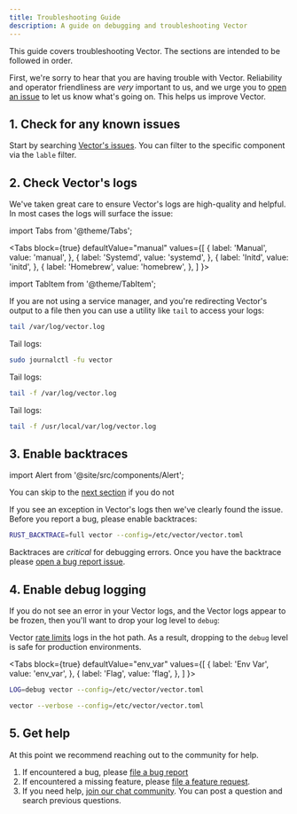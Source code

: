 ```yaml
---
title: Troubleshooting Guide
description: A guide on debugging and troubleshooting Vector
---
```


This guide covers troubleshooting Vector. The sections are intended to be
followed in order.

First, we're sorry to hear that you are having trouble with Vector. Reliability
and operator friendliness are _very_ important to us, and we urge you to
[open an issue][urls.new_bug_report] to let us know what's going on. This helps
us improve Vector.

## 1. Check for any known issues

Start by searching [Vector's issues][urls.vector_issues]. You can filter
to the specific component via the `lable` filter.

## 2. Check Vector's logs

We've taken great care to ensure Vector's logs are high-quality and helpful.
In most cases the logs will surface the issue:

import Tabs from '@theme/Tabs';

<Tabs
  block={true}
  defaultValue="manual"
  values={[
    { label: 'Manual', value: 'manual', },
    { label: 'Systemd', value: 'systemd', },
    { label: 'Initd', value: 'initd', },
    { label: 'Homebrew', value: 'homebrew', },
  ]
}>

import TabItem from '@theme/TabItem';

<TabItem value="manual">

If you are not using a service manager, and you're redirecting Vector's
output to a file then you can use a utility like `tail` to access your logs:

```bash
tail /var/log/vector.log
```

</TabItem>
<TabItem value="systemd">

Tail logs:

```bash
sudo journalctl -fu vector
```

</TabItem>
<TabItem value="initd">

Tail logs:

```bash
tail -f /var/log/vector.log
```

</TabItem>
<TabItem value="homebrew">

Tail logs:

```bash
tail -f /usr/local/var/log/vector.log
```

</TabItem>
</Tabs>

## 3. Enable backtraces

import Alert from '@site/src/components/Alert';

<Alert type="info">

You can skip to the [next section](#3-enable-debug-logging) if you do not

</Alert>

If you see an exception in Vector's logs then we've clearly found the issue.
Before you report a bug, please enable backtraces:

```bash
RUST_BACKTRACE=full vector --config=/etc/vector/vector.toml
```

Backtraces are _critical_ for debugging errors. Once you have the backtrace
please [open a bug report issue][urls.new_bug_report].

## 4. Enable debug logging

If you do not see an error in your Vector logs, and the Vector logs appear
to be frozen, then you'll want to drop your log level to `debug`:

<Alert type="info">

Vector [rate limits][docs.monitoring#rate-limiting] logs in the hot path.
As a result, dropping to the `debug` level is safe for production environments.

</Alert>

<Tabs
  block={true}
  defaultValue="env_var"
  values={[
    { label: 'Env Var', value: 'env_var', },
    { label: 'Flag', value: 'flag', },
  ]
}>

<TabItem value="env_var">

```bash
LOG=debug vector --config=/etc/vector/vector.toml
```

</TabItem>
<TabItem value="flag">

```bash
vector --verbose --config=/etc/vector/vector.toml
```

</TabItem>
</Tabs>

## 5. Get help

At this point we recommend reaching out to the community for help.

1. If encountered a bug, please [file a bug report][urls.new_bug_report]
2. If encountered a missing feature, please [file a feature request][urls.new_feature_request].
3. If you need help, [join our chat community][urls.vector_chat]. You can post a question and search previous questions.


[docs.monitoring#rate-limiting]: /docs/administration/monitoring#rate-limiting
[urls.new_bug_report]: https://github.com/timberio/vector/issues/new?labels=Type%3A+Bug
[urls.new_feature_request]: https://github.com/timberio/vector/issues/new?labels=Type%3A+New+Feature
[urls.vector_chat]: https://chat.vector.dev
[urls.vector_issues]: https://github.com/timberio/vector/issues
